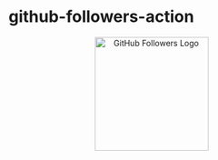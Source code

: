 # github-followers-action
<p align="center">
  <a href="https://github.com/marketplace/actions/github-followers">
    <img alt="GitHub Followers Logo" width="200px" src="https://">
  </a>
</p>
